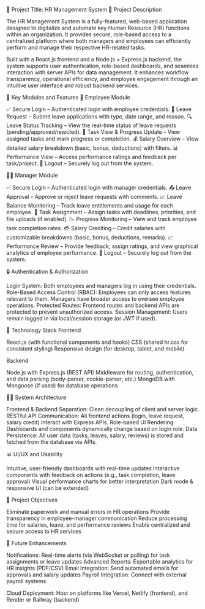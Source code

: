 💼 Project Title: HR Management System
📌 Project Description

The HR Management System is a fully-featured, web-based application designed to digitalize and automate key Human Resource (HR) functions within an organization. It provides secure, role-based access to a centralized platform where both managers and employees can efficiently perform and manage their respective HR-related tasks.

Built with a React.js frontend and a Node.js + Express.js backend, the system supports user authentication, role-based dashboards, and seamless interaction with server APIs for data management. It enhances workflow transparency, operational efficiency, and employee engagement through an intuitive user interface and robust backend services.

🧩 Key Modules and Features
👤 Employee Module

✅ Secure Login – Authenticated login with employee credentials.
📅 Leave Request – Submit leave applications with type, date range, and reason.
🔍 Leave Status Tracking – View the real-time status of leave requests (pending/approved/rejected).
📌 Task View & Progress Update – View assigned tasks and mark progress or completion.
💰 Salary Overview – View detailed salary breakdown (basic, bonus, deductions) with filters.
📊 Performance View – Access performance ratings and feedback per task/project.
🚪 Logout – Securely log out from the system.

👨‍💼 Manager Module

✅ Secure Login – Authenticated login with manager credentials.
📤 Leave Approval – Approve or reject leave requests with comments.
📈 Leave Balance Monitoring – Track leave entitlements and usage for each employee.
📝 Task Assignment – Assign tasks with deadlines, priorities, and file uploads (if enabled).
📉 Progress Monitoring – View and track employee task completion rates.
💳 Salary Crediting – Credit salaries with customizable breakdowns (basic, bonus, deductions, remarks).
📈 Performance Review – Provide feedback, assign ratings, and view graphical analytics of employee performance.
🚪 Logout – Securely log out from the system.

🔒 Authentication & Authorization

Login System: Both employees and managers log in using their credentials.
Role-Based Access Control (RBAC):
Employees can only access features relevant to them.
Managers have broader access to oversee employee operations.
Protected Routes: Frontend routes and backend APIs are protected to prevent unauthorized access.
Session Management: Users remain logged in via local/session storage (or JWT if used).

🧱 Technology Stack
Frontend

React.js (with functional components and hooks)
CSS (shared hr.css for consistent styling)
Responsive design (for desktop, tablet, and mobile)

Backend

Node.js with Express.js (REST API)
Middleware for routing, authentication, and data parsing (body-parser, cookie-parser, etc.)
MongoDB with Mongoose (if used) for database operations

🧑‍💻 System Architecture

Frontend & Backend Separation: Clean decoupling of client and server logic.
RESTful API Communication: All frontend actions (login, leave request, salary credit) interact with Express APIs.
Role-based UI Rendering: Dashboards and components dynamically change based on login role.
Data Persistence: All user data (tasks, leaves, salary, reviews) is stored and fetched from the database via APIs.

📊 UI/UX and Usability

Intuitive, user-friendly dashboards with real-time updates
Interactive components with feedback on actions (e.g., task completion, leave approval)
Visual performance charts for better interpretation
Dark mode & responsive UI (can be extended)

🎯 Project Objectives

Eliminate paperwork and manual errors in HR operations
Provide transparency in employee-manager communication
Reduce processing time for salaries, leave, and performance reviews
Enable centralized and secure access to HR services

🔮 Future Enhancements

Notifications: Real-time alerts (via WebSocket or polling) for task assignments or leave updates
Advanced Reports: Exportable analytics for HR insights (PDF/CSV)
Email Integration: Send automated emails for approvals and salary updates
Payroll Integration: Connect with external payroll systems

Cloud Deployment: Host on platforms like Vercel, Netlify (frontend), and Render or Railway (backend)

